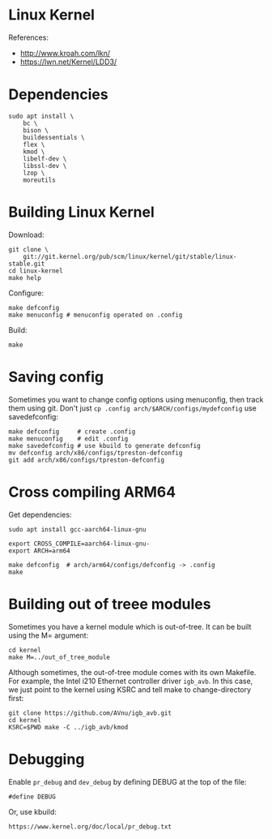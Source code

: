 # Linux Kernel
References:
- http://www.kroah.com/lkn/
- https://lwn.net/Kernel/LDD3/

# Dependencies

    sudo apt install \
        bc \
        bison \
        buildessentials \
        flex \
        kmod \
        libelf-dev \
        libssl-dev \
        lzop \
        moreutils

# Building Linux Kernel
Download:

    git clone \
        git://git.kernel.org/pub/scm/linux/kernel/git/stable/linux-stable.git
    cd linux-kernel
    make help

Configure:

    make defconfig
    make menuconfig # menuconfig operated on .config

Build:

    make


# Saving config
Sometimes you want to change config options using menuconfig, then track them
using git. Don't just `cp .config arch/$ARCH/configs/mydefconfig` use
savedefconfig:

    make defconfig     # create .config
    make menuconfig    # edit .config
    make savedefconfig # use kbuild to generate defconfig
    mv defconfig arch/x86/configs/tpreston-defconfig
    git add arch/x86/configs/tpreston-defconfig

# Cross compiling ARM64
Get dependencies:

    sudo apt install gcc-aarch64-linux-gnu

    export CROSS_COMPILE=aarch64-linux-gnu-
    export ARCH=arm64

    make defconfig  # arch/arm64/configs/defconfig -> .config
    make

# Building out of treee modules
Sometimes you have a kernel module which is out-of-tree. It can be built using
the M= argument:

    cd kernel
    make M=../out_of_tree_module

Although sometimes, the out-of-tree module comes with its own Makefile. For
example, the Intel i210 Ethernet controller driver `igb_avb`. In this case,
we just point to the kernel using KSRC and tell make to change-directory first:

    git clone https://github.com/AVnu/igb_avb.git
    cd kernel
    KSRC=$PWD make -C ../igb_avb/kmod

# Debugging
Enable `pr_debug` and `dev_debug` by defining DEBUG at the top of the file:

    #define DEBUG

Or, use kbuild:

    https://www.kernel.org/doc/local/pr_debug.txt
